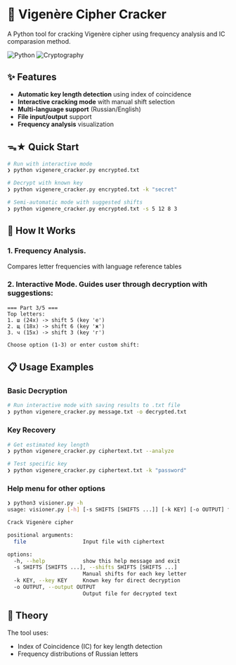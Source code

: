 # 🔐 Vigenère Cipher Cracker

A Python tool for cracking Vigenère cipher using frequency analysis and IC comparasion method.

![Python](https://img.shields.io/badge/Python-3.10+-3776AB?logo=python&logoColor=white)
![Cryptography](https://img.shields.io/badge/Cryptography-8A2BE2)

## ✨ Features
- **Automatic key length detection** using index of coincidence
- **Interactive cracking mode** with manual shift selection
- **Multi-language support** (Russian/English)
- **File input/output** support
- **Frequency analysis** visualization

## ᯓ★ Quick Start
```bash
# Run with interactive mode
❯ python vigenere_cracker.py encrypted.txt

# Decrypt with known key
❯ python vigenere_cracker.py encrypted.txt -k "secret"

# Semi-automatic mode with suggested shifts
❯ python vigenere_cracker.py encrypted.txt -s 5 12 8 3
```

## 🔧 How It Works
### 1. Frequency Analysis. 
Compares letter frequencies with language reference tables
### 2. Interactive Mode. Guides user through decryption with suggestions:
```
=== Part 3/5 ===
Top letters:
1. ш (24x) -> shift 5 (key 'е')
2. щ (18x) -> shift 6 (key 'ж')
3. ч (15x) -> shift 3 (key 'г')

Choose option (1-3) or enter custom shift:
```

## 📋 Usage Examples
### Basic Decryption
```bash
# Run interactive mode with saving results to .txt file
❯ python vigenere_cracker.py message.txt -o decrypted.txt
```

### Key Recovery
```bash
# Get estimated key length
❯ python vigenere_cracker.py ciphertext.txt --analyze

# Test specific key
❯ python vigenere_cracker.py ciphertext.txt -k "password"
```

### Help menu for other options
```bash
❯ python3 visioner.py -h
usage: visioner.py [-h] [-s SHIFTS [SHIFTS ...]] [-k KEY] [-o OUTPUT] file

Crack Vigenère cipher

positional arguments:
  file                  Input file with ciphertext

options:
  -h, --help            show this help message and exit
  -s SHIFTS [SHIFTS ...], --shifts SHIFTS [SHIFTS ...]
                        Manual shifts for each key letter
  -k KEY, --key KEY     Known key for direct decryption
  -o OUTPUT, --output OUTPUT
                        Output file for decrypted text
```

## 🧠 Theory
The tool uses:

- Index of Coincidence (IC) for key length detection
- Frequency distributions of Russian letters
